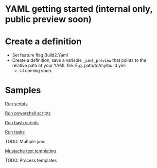 # YAML getting started (internal only, public preview soon)

# Create a definition
- Set feature flag Build2.Yaml
- Create a definition, save a variable `_yaml_preview` that points to the relative path of your YAML file. E.g. path/to/my/build.yml
  - UI coming soon.

# Samples

[Run scripts](yamlgettingstarted-scripts.md)

[Run powershell scripts](yamlgettingstarted-powershell.md)

[Run bash scripts](yamlgettingstarted-bash.md)

[Run tasks](yamlgettingstarted-tasks.md)

TODO: Multiple jobs

[Mustache text templating](yamlgettingstarted-mustache.md)

TODO: Process templates
